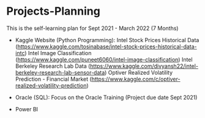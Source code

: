# Projects-Planning
This is the self-learning plan for Sept 2021 - March 2022 (7 Months)


- Kaggle Website (Python Programming):
Intel Stock Prices Historical Data (https://www.kaggle.com/tosinabase/intel-stock-prices-historical-data-intc)
Intel Image Classification (https://www.kaggle.com/puneet6060/intel-image-classification)
Intel Berkeley Research Lab Data (https://www.kaggle.com/divyansh22/intel-berkeley-research-lab-sensor-data)
Optiver Realized Volatility Prediction - Financial Market (https://www.kaggle.com/c/optiver-realized-volatility-prediction)

- Oracle (SQL): Focus on the Oracle Training (Project due date Sept 2021)

- Power BI
